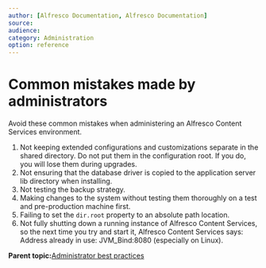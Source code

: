 ```yaml
---
author: [Alfresco Documentation, Alfresco Documentation]
source: 
audience: 
category: Administration
option: reference
---
```


# Common mistakes made by administrators

Avoid these common mistakes when administering an Alfresco Content Services environment.

1.  Not keeping extended configurations and customizations separate in the shared directory. Do not put them in the configuration root. If you do, you will lose them during upgrades.
2.  Not ensuring that the database driver is copied to the application server lib directory when installing.
3.  Not testing the backup strategy.
4.  Making changes to the system without testing them thoroughly on a test and pre-production machine first.
5.  Failing to set the `dir.root` property to an absolute path location.
6.  Not fully shutting down a running instance of Alfresco Content Services, so the next time you try and start it, Alfresco Content Services says: Address already in use: JVM\_Bind:8080 \(especially on Linux\).

**Parent topic:**[Administrator best practices](../concepts/admin-best-practice.md)

